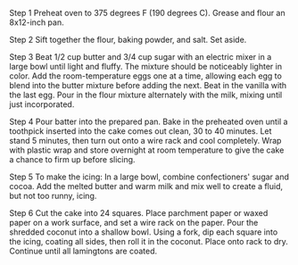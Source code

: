 Step 1
Preheat oven to 375 degrees F (190 degrees C). Grease and flour an 8x12-inch pan.

Step 2
Sift together the flour, baking powder, and salt. Set aside.

Step 3
Beat 1/2 cup butter and 3/4 cup sugar with an electric mixer in a large bowl until light and fluffy. The mixture should be noticeably lighter in color. Add the room-temperature eggs one at a time, allowing each egg to blend into the butter mixture before adding the next. Beat in the vanilla with the last egg. Pour in the flour mixture alternately with the milk, mixing until just incorporated.

Step 4
Pour batter into the prepared pan. Bake in the preheated oven until a toothpick inserted into the cake comes out clean, 30 to 40 minutes. Let stand 5 minutes, then turn out onto a wire rack and cool completely. Wrap with plastic wrap and store overnight at room temperature to give the cake a chance to firm up before slicing.

Step 5
To make the icing: In a large bowl, combine confectioners' sugar and cocoa. Add the melted butter and warm milk and mix well to create a fluid, but not too runny, icing.

Step 6
Cut the cake into 24 squares. Place parchment paper or waxed paper on a work surface, and set a wire rack on the paper. Pour the shredded coconut into a shallow bowl. Using a fork, dip each square into the icing, coating all sides, then roll it in the coconut. Place onto rack to dry. Continue until all lamingtons are coated.